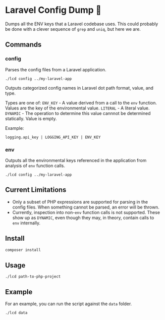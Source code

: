 # Laravel Config Dump 🚚

Dumps all the ENV keys that a Laravel codebase uses. This could probably be done with a clever sequence of `grep` and `uniq`, but here we are.


## Commands

### config

Parses the config files from a Laravel application. 

```
./lcd config ../my-laravel-app
```

Outputs categorized config names in Laravel dot path format, value, and type.

Types are one of:
`ENV_KEY` - A value derived from a call to the `env` function. Values are the key of the environmental value.
`LITERAL` - A literal value. 
`DYNAMIC` - The operation to determine this value cannnot be determined statically. Value is empty. 

Example:

```
logging.api_key | LOGGING_API_KEY | ENV_KEY
```

### env

Outputs all the environmental keys referenced in the application from analysis of `env` function calls.

```
./lcd config ../my-laravel-app
```


## Current Limitations 
- Only a subset of PHP expressions are supported for parsing in the config files. When something cannot be parsed, an error will be thrown.
- Currently, inspection into non-`env` function calls is not supported. These show up as `DYNAMIC`, even though they may, in theory, contain calls to `env` internally. 

## Install 

```sh
composer install
```

## Usage

```
./lcd path-to-php-project
```

## Example 

For an example, you can run the script against the `data` folder.

```
./lcd data
```
